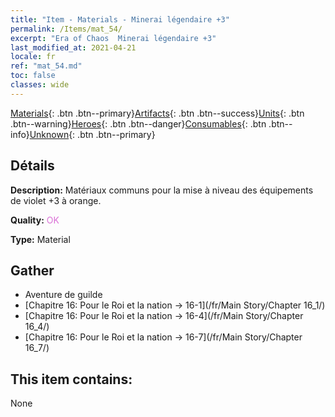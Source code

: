 ```yaml
---
title: "Item - Materials - Minerai légendaire +3"
permalink: /Items/mat_54/
excerpt: "Era of Chaos  Minerai légendaire +3"
last_modified_at: 2021-04-21
locale: fr
ref: "mat_54.md"
toc: false
classes: wide
---
```

 [Materials](/fr/Items/){: .btn .btn--primary}[Artifacts](/fr/Items/Artifacts/){: .btn .btn--success}[Units](/fr/Items/Units/){: .btn .btn--warning}[Heroes](/fr/Items/Heroes/){: .btn .btn--danger}[Consumables](/fr/Items/Consumables/){: .btn .btn--info}[Unknown](/fr/Items/Unknown/){: .btn .btn--primary}

## Détails
 **Description:** Matériaux communs pour la mise à niveau des équipements de violet +3 à orange.

 **Quality:** <span style="color: #DA70D6">OK</span>

 **Type:** Material

## Gather

*    Aventure de guilde 
*    [Chapitre 16: Pour le Roi et la nation -> 16-1](/fr/Main Story/Chapter 16_1/) 
*    [Chapitre 16: Pour le Roi et la nation -> 16-4](/fr/Main Story/Chapter 16_4/) 
*    [Chapitre 16: Pour le Roi et la nation -> 16-7](/fr/Main Story/Chapter 16_7/) 

## This item contains:

  None

